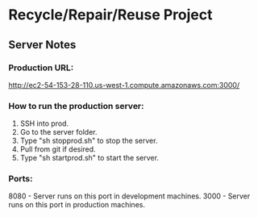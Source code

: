 # Recycle/Repair/Reuse Project

## Server Notes

### Production URL:
http://ec2-54-153-28-110.us-west-1.compute.amazonaws.com:3000/

### How to run the production server:
1. SSH into prod.
2. Go to the server folder.
3. Type "sh stopprod.sh" to stop the server.
4. Pull from git if desired.
5. Type "sh startprod.sh" to start the server.

### Ports:
8080 - Server runs on this port in development machines.
3000 - Server runs on this port in production machines. 
